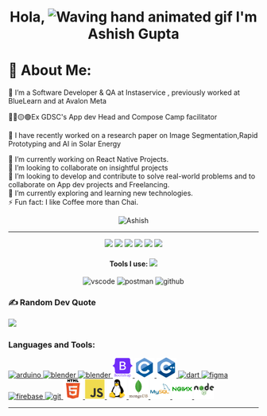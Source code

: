 <h1 align="center"> Hola, <img src="https://raw.githubusercontent.com/nixin72/nixin72/master/wave.gif" 
         alt="Waving hand animated gif"
         height="45"
         width="45" /> I'm Ashish Gupta</h1>


# 💫 About Me:

<p >👀 I’m a Software Developer & QA at Instaservice , previously worked at BlueLearn and at Avalon Meta <br></p>
<p >🔴🔵🟡🟢Ex GDSC's App dev Head and Compose Camp facilitator<br></p>
<p>🌱 I have recently worked on a research paper on Image Segmentation,Rapid Prototyping and AI in Solar Energy</p>
🔭 I’m currently working on React Native Projects.<br>👯 I’m looking to collaborate on insightful projects<br>🤝 I’m looking to develop and contribute to solve real-world problems and to collaborate on App dev projects and Freelancing.<br>🌱 I’m currently exploring and learning new technologies.<br>⚡ Fun fact: I like Coffee more than Chai.

<p align="center"><img src="https://komarev.com/ghpvc/?username=sonic-sabers&label=Profile%20views&theme=react&style=flat" alt="Ashish" /></p>


<!-- <h4> &#x1f4c8; My Contribution Graph</h4> -->
<!-- <p align="center"><img src="https://activity-graph.herokuapp.com/graph?username=sonic-sabers&theme=react-dark&hide_border=true" alt="Ashish"></p> -->
<hr>
<!-- <p align="center">
  <img width="48%" src="https://github-readme-stats.vercel.app/api?username=sonic-sabers&show_icons=true&locale=en&layout=compact&theme=react&hide_border=true&count_private=true" />
  <img width="48%" src="https://github-readme-streak-stats.herokuapp.com/?user=sonic-sabers&show_icons=true&locale=en&layout=compact&theme=react&hide_border=true&count_private=true" />
</p>
<p align="center">
<img width="45%" src="https://github-readme-stats.vercel.app/api/top-langs/?username=sonic-sabers&show_icons=true&locale=en&layout=compact&theme=react&hide_border=true" />
</p> -->
<div align="center">
          <img width="48%" src="https://github-readme-streak-stats.herokuapp.com/?user=sonic-sabers&show_icons=true&locale=en&layout=compact&theme=react&hide_border=true&count_private=true" />
<img height="180em" src="https://github-profile-summary-cards.vercel.app/api/cards/profile-details?username=sonic-sabers&theme=github_dark" />
<img height="180em" src="https://github-profile-summary-cards.vercel.app/api/cards/repos-per-language?username=sonic-sabers&theme=github_dark"  />
<img height="180em" src="https://github-profile-summary-cards.vercel.app/api/cards/most-commit-language?username=sonic-sabers&theme=github_dark"  />
<img height="180em" src="https://github-profile-summary-cards.vercel.app/api/cards/stats?username=sonic-sabers&theme=github_dark"/>
<img height="180em" src="https://github-profile-summary-cards.vercel.app/api/cards/productive-time?username=sonic-sabers&theme=github_dark" />
</div>

 </a>
</p>
<!---tools used--->
<h4 align='center'><strong>Tools I use: </strong><img src="https://images.emojiterra.com/google/noto-emoji/unicode-13.1/share/1f431.jpg" width="25"></h4>
<p  align='center'>
 <img alt="vscode" src="https://img.shields.io/badge/VsCode-007ACC?style=for-the-badge&logo=visual-studio-code&logoColor=white"/> <img alt="postman" src="https://img.shields.io/badge/postman-FF6C37?style=for-the-badge&logo=postman&logoColor=white"/> <img alt="github" src="https://img.shields.io/badge/github-000000?style=for-the-badge&logo=github&logoColor=white"/> 
</p>


### ✍️ Random Dev Quote
![](https://quotes-github-readme.vercel.app/api?type=horizontal&theme=radical)


<h3 align="left">Languages and Tools:</h3>
<p align="left"> <a href="https://www.arduino.cc/" target="_blank"> <img src="https://cdn.worldvectorlogo.com/logos/arduino-1.svg" alt="arduino" width="40" height="40"/> </a> <a href="https://www.blender.org/" target="_blank"> <img src="https://download.blender.org/branding/community/blender_community_badge_white.svg" alt="blender" width="40" height="40"/> </a> <a href="https://www.qt.io/" target="_blank"> <img src="https://upload.wikimedia.org/wikipedia/commons/0/0b/Qt_logo_2016.svg" alt="blender" width="40" height="40"/> </a> <a href="https://getbootstrap.com" target="_blank"> <img src="https://raw.githubusercontent.com/devicons/devicon/master/icons/bootstrap/bootstrap-plain-wordmark.svg" alt="bootstrap" width="40" height="40"/> </a> <a href="https://www.cprogramming.com/" target="_blank"> <img src="https://raw.githubusercontent.com/devicons/devicon/master/icons/c/c-original.svg" alt="c" width="40" height="40"/> </a> <a href="https://www.w3schools.com/cpp/" target="_blank"> <img src="https://raw.githubusercontent.com/devicons/devicon/master/icons/cplusplus/cplusplus-original.svg" alt="cplusplus" width="40" height="40"/> </a> <a href="https://dart.dev" target="_blank"> <img src="https://www.vectorlogo.zone/logos/dartlang/dartlang-icon.svg" alt="dart" width="40" height="40"/> </a> <a href="https://www.figma.com/" target="_blank"> <img src="https://www.vectorlogo.zone/logos/figma/figma-icon.svg" alt="figma" width="40" height="40"/> </a> <a href="https://firebase.google.com/" target="_blank"> <img src="https://www.vectorlogo.zone/logos/firebase/firebase-icon.svg" alt="firebase" width="40" height="40"/> </a>  <a href="https://git-scm.com/" target="_blank"> <img src="https://www.vectorlogo.zone/logos/git-scm/git-scm-icon.svg" alt="git" width="40" height="40"/> </a> <a href="https://www.w3.org/html/" target="_blank"> <img src="https://raw.githubusercontent.com/devicons/devicon/master/icons/html5/html5-original-wordmark.svg" alt="html5" width="40" height="40"/> </a> <a href="https://developer.mozilla.org/en-US/docs/Web/JavaScript" target="_blank"> <img src="https://raw.githubusercontent.com/devicons/devicon/master/icons/javascript/javascript-original.svg" alt="javascript" width="40" height="40"/> </a> <a href="https://www.linux.org/" target="_blank"> <img src="https://raw.githubusercontent.com/devicons/devicon/master/icons/linux/linux-original.svg" alt="linux" width="40" height="40"/> </a> <a href="https://www.mongodb.com/" target="_blank"> <img src="https://raw.githubusercontent.com/devicons/devicon/master/icons/mongodb/mongodb-original-wordmark.svg" alt="mongodb" width="40" height="40"/> </a> <a href="https://www.mysql.com/" target="_blank"> <img src="https://raw.githubusercontent.com/devicons/devicon/master/icons/mysql/mysql-original-wordmark.svg" alt="mysql" width="40" height="40"/> </a> <a href="https://www.nginx.com" target="_blank"> <img src="https://raw.githubusercontent.com/devicons/devicon/master/icons/nginx/nginx-original.svg" alt="nginx" width="40" height="40"/> </a> <a href="https://nodejs.org" target="_blank"> <img src="https://raw.githubusercontent.com/devicons/devicon/master/icons/nodejs/nodejs-original-wordmark.svg" alt="nodejs" width="40" height="40"/> </a> </p>

  <hr>

